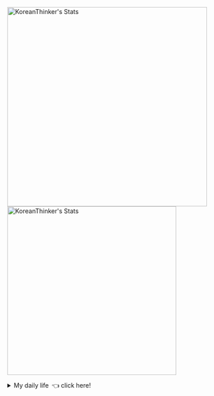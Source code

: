 <p  >
  <a target="_blank" href="https://github-readme-stats.vercel.app/api/wakatime?username=KoreanThinker&layout=compact&theme=dark&hide_border=true&langs_count=32" >
    <img width="455px"  src="https://github-readme-stats.vercel.app/api/wakatime?username=KoreanThinker&layout=compact&theme=dark&hide_border=true&langs_count=6" alt="KoreanThinker's Stats" /> 
  </a>
    <img width="385px" src="https://github-readme-stats.vercel.app/api?username=KoreanThinker&theme=dark&hide_border=true&count_private=true" alt="KoreanThinker's Stats" />
</p>
<details>
<summary>My daily life 👈 click here!</summary>
 
    
<!--START_SECTION:waka-->
**I'm a Night 🦉** 

```text
🌞 Morning    17 commits     ░░░░░░░░░░░░░░░░░░░░░░░░░   1.61% 
🌆 Daytime    338 commits    ████████░░░░░░░░░░░░░░░░░   31.95% 
🌃 Evening    607 commits    ██████████████░░░░░░░░░░░   57.37% 
🌙 Night      96 commits     ██░░░░░░░░░░░░░░░░░░░░░░░   9.07%

```
📅 **I'm Most Productive on Wednesday** 

```text
Monday       170 commits    ████░░░░░░░░░░░░░░░░░░░░░   16.07% 
Tuesday      167 commits    ████░░░░░░░░░░░░░░░░░░░░░   15.78% 
Wednesday    177 commits    ████░░░░░░░░░░░░░░░░░░░░░   16.73% 
Thursday     164 commits    ████░░░░░░░░░░░░░░░░░░░░░   15.5% 
Friday       151 commits    ███░░░░░░░░░░░░░░░░░░░░░░   14.27% 
Saturday     130 commits    ███░░░░░░░░░░░░░░░░░░░░░░   12.29% 
Sunday       99 commits     ██░░░░░░░░░░░░░░░░░░░░░░░   9.36%

```


📊 **This Week I Spent My Time On** 

```text
⌚︎ Time Zone: Asia/Seoul

🐱‍💻 Projects: 
gilberto                 26 hrs 16 mins      ███████████████░░░░░░░░░░   60.25% 
pires                    10 hrs 53 mins      ██████░░░░░░░░░░░░░░░░░░░   24.95% 
front                    3 hrs 52 mins       ██░░░░░░░░░░░░░░░░░░░░░░░   8.89% 
backend_templete         1 hr 2 mins         ░░░░░░░░░░░░░░░░░░░░░░░░░   2.39% 
recycle-helper           1 hr 1 min          ░░░░░░░░░░░░░░░░░░░░░░░░░   2.34%

```


 Last Updated on 02/10/2021
<!--END_SECTION:waka-->
</details>
